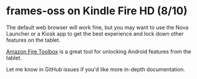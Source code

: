 # frames-oss on Kindle Fire HD (8/10)

The default web browser will work fine, but you may want to use the Nova Launcher or a Kiosk app to get the best experience and lock down other features on the tablet.

[Amazon Fire Toolbox](https://liliputing.com/2019/11/amazon-fire-tablet-hacking-resources-fall-2019-edition.html) is a great tool for unlocking Android features from the tablet.

Let me know in GitHub issues if you'd like more in-depth documentation.
